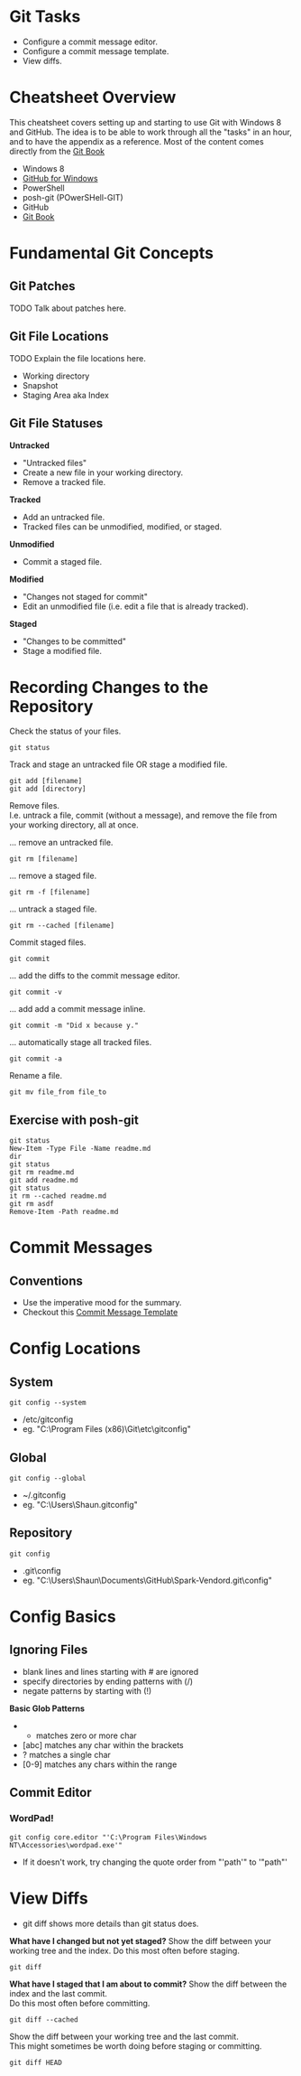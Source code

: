 [Git Book]: http://git-scm.com/book
[GitHub for Windows]: http://windows.github.com
[Commit Message Template]: http://tbaggery.com/2008/04/19/a-note-about-git-commit-messages.html

# Git Tasks

* Configure a commit message editor.
* Configure a commit message template.
* View diffs.

# Cheatsheet Overview

This cheatsheet covers setting up and starting to use Git with Windows 8 and GitHub.
The idea is to be able to work through all the "tasks" in an hour, and to have the appendix as a reference.
Most of the content comes directly from the [Git Book]

* Windows 8
* [GitHub for Windows]
* PowerShell
* posh-git (POwerSHell-GIT)
* GitHub
* [Git Book]

# Fundamental Git Concepts

## Git Patches

TODO Talk about patches here.

## Git File Locations

TODO Explain the file locations here.

- Working directory
- Snapshot
- Staging Area aka Index

## Git File Statuses

__Untracked__
- "Untracked files"
- Create a new file in your working directory.
- Remove a tracked file.
    
__Tracked__
- Add an untracked file.
- Tracked files can be unmodified, modified, or staged.

__Unmodified__
- Commit a staged file.

__Modified__
- "Changes not staged for commit"
- Edit an unmodified file (i.e. edit a file that is already tracked).

__Staged__
- "Changes to be committed"
- Stage a modified file.

# Recording Changes to the Repository

Check the status of your files. 

    git status

Track and stage an untracked file OR stage a modified file.
    
    git add [filename]
    git add [directory]
    
Remove files.     
I.e. untrack a file, commit (without a message), and remove the file from your working directory, all at once.

... remove an untracked file.

    git rm [filename] 
    
... remove a staged file.    

    git rm -f [filename] 
    
... untrack a staged file.    

    git rm --cached [filename] 

Commit staged files.
    
    git commit 
    
... add the diffs to the commit message editor.    
    
    git commit -v
    
... add add a commit message inline. 

    git commit -m "Did x because y."
    
... automatically stage all tracked files.    
    
    git commit -a
    
Rename a file.

    git mv file_from file_to
    
## Exercise with posh-git

    git status
    New-Item -Type File -Name readme.md
    dir
    git status 
    git rm readme.md 
    git add readme.md
    git status
    it rm --cached readme.md
    git rm asdf 
    Remove-Item -Path readme.md

# Commit Messages

## Conventions

* Use the imperative mood for the summary.
* Checkout this [Commit Message Template]

# Config Locations 

## System

    git config --system
    
* /etc/gitconfig  
* eg. "C:\Program Files (x86)\Git\etc\gitconfig"

## Global

    git config --global
    
* ~/.gitconfig  
* eg. "C:\Users\Shaun\.gitconfig"

## Repository

    git config 

* .git\config  
* eg. "C:\Users\Shaun\Documents\GitHub\Spark-Vendord\.git\config"

# Config Basics

## Ignoring Files

- blank lines and lines starting with # are ignored
- specify directories by ending patterns with (/)
- negate patterns by starting with (!)

__Basic Glob Patterns__
- * matches zero or more char
- [abc] matches any char within the brackets
- ? matches a single char
- [0-9] matches any chars within the range

## Commit Editor

### WordPad!

    git config core.editor "'C:\Program Files\Windows NT\Accessories\wordpad.exe'"
    
* If it doesn't work, try changing the quote order from "'path'" to '"path"'

# View Diffs

- git diff shows more details than git status does. 

__What have I changed but not yet staged?__
Show the diff between your working tree and the index.
Do this most often before staging.

    git diff 

__What have I staged that I am about to commit?__
Show the diff between the index and the last commit.  
Do this most often before committing.

    git diff --cached
    
Show the diff between your working tree and the last commit.  
This might sometimes be worth doing before staging or committing.

    git diff HEAD


